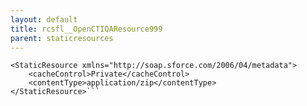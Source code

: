 ```yaml
---
layout: default
title: rcsfl__OpenCTIQAResource999
parent: staticresources
---
```


```<?xml version="1.0" encoding="UTF-8"?>
<StaticResource xmlns="http://soap.sforce.com/2006/04/metadata">
    <cacheControl>Private</cacheControl>
    <contentType>application/zip</contentType>
</StaticResource>```
